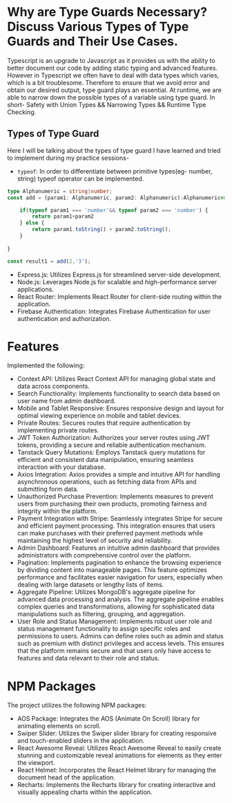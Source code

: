# Why are Type Guards Necessary? Discuss Various Types of Type Guards and Their Use Cases.
Typescript is an upgrade to Javascript as it provides us with the ability to better document our code by adding static typing and advanced features. However in Typescript we often have to deal with data types which varies, which is a bit troublesome. Therefore to ensure that we avoid error and obtain our desired output, type guard plays an essential. At runtime, we are able to narrow down the possible types of a variable using type guard. In short- Safety with Union Types && Narrowing Types && Runtime Type Checking.

## Types of Type Guard
Here I will be talking about the types of type guard I have learned and tried to implement during my practice sessions-
-  `typeof`: In order to differentiate between primitive types(eg- number, string) typeof operator can be implemented.

```ts
type Alphanumeric = string|number;
const add = (param1: Alphanumeric, param2: Alphanumeric):Alphanumeric=>{

    if(typeof param1 === 'number'&& typeof param2 === 'number') {
        return param1+param2
    } else {
        return param1.toString() + param2.toString();
    }
    
}

const result1 = add(2,'3');

```
-  Express.js: Utilizes Express.js for streamlined server-side development.
-  Node.js: Leverages Node.js for scalable and high-performance server applications.
-  React Router: Implements React Router for client-side routing within the application.
-  Firebase Authentication: Integrates Firebase Authentication for user authentication and authorization.

# Features
Implemented the following:
-  Context API: Utilizes React Context API for managing global state and data across components.
-  Search Functionality: Implements functionality to search data based on user name from admin dashboard.
-  Mobile and Tablet Responsive: Ensures responsive design and layout for optimal viewing experience on mobile and tablet devices.
-  Private Routes: Secures routes that require authentication by implementing private routes.
-  JWT Token Authorization: Authorizes your server routes using JWT tokens, providing a secure and reliable authentication mechanism.
-  Tanstack Query Mutations: Employs Tanstack query mutations for efficient and consistent data manipulation, ensuring seamless interaction with your database.
-  Axios Integration: Axios provides a simple and intuitive API for handling asynchronous operations, such as fetching data from APIs and submitting form data.
-  Unauthorized Purchase Prevention: Implements measures to prevent users from purchasing their own products, promoting fairness and integrity within the platform.
-  Payment Integration with Stripe: Seamlessly integrates Stripe for secure and efficient payment processing. This integration ensures that users can make purchases with their preferred payment methods while maintaining the highest level of security and reliability.
-  Admin Dashboard: Features an intuitive admin dashboard that provides administrators with comprehensive control over the platform.
-  Pagination: Implements pagination to enhance the browsing experience by dividing content into manageable pages. This feature optimizes performance and facilitates easier navigation for users, especially when dealing with large datasets or lengthy lists of items.
-  Aggregate Pipeline: Utilizes MongoDB's aggregate pipeline for advanced data processing and analysis. The aggregate pipeline enables complex queries and transformations, allowing for sophisticated data manipulations such as filtering, grouping, and aggregation.
-  User Role and Status Management: Implements robust user role and status management functionality to assign specific roles and permissions to users. Admins can define roles such as admin and status such as premium with distinct privileges and access levels. This ensures that the platform remains secure and that users only have access to features and data relevant to their role and status.

# NPM Packages
The project utilizes the following NPM packages:
-  AOS Package: Integrates the AOS (Animate On Scroll) library for animating elements on scroll.
-  Swiper Slider: Utilizes the Swiper slider library for creating responsive and touch-enabled sliders in the application.
-  React Awesome Reveal: Utilizes React Awesome Reveal to easily create stunning and customizable reveal animations for elements as they enter the viewport.
-  React Helmet: Incorporates the React Helmet library for managing the document head of the application.
-  Recharts: Implements the Recharts library for creating interactive and visually appealing charts within the application.


